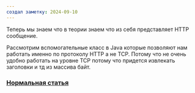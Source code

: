 ```yaml
---
создал заметку: 2024-09-10
---
```

Теперь мы знаем что в теории знаем что из себя представляет HTTP сообщение.

Рассмотрим вспомогательные класс в Java которые позволяют нам работать именно по протоколу HTTP а не TCP. Потому что не очень удобно работать на уровне TCP потому что придется извлекать заголовки и тд из массива байт. 

### [Нормальная статья](https://javarush.com/quests/lectures/questsyntaxpro.level15.lecture06)

